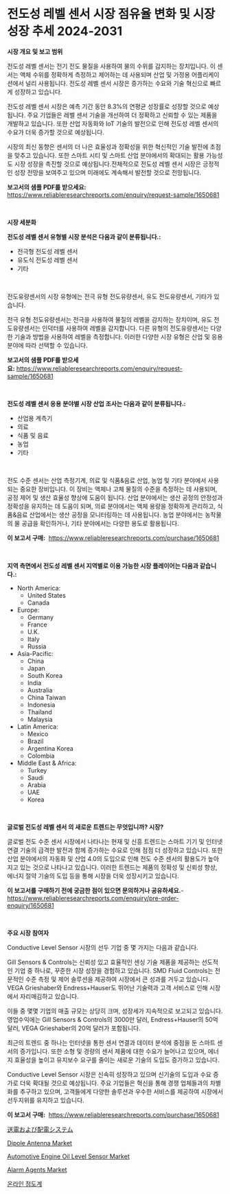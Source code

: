 <p><h1>전도성 레벨 센서 시장 점유율 변화 및 시장 성장 추세 2024-2031</h1></p><p><strong>시장 개요 및 보고 범위</strong></p>
<p><p>전도성 레벨 센서는 전기 전도 물질을 사용하여 물의 수위를 감지하는 장치입니다. 이 센서는 액체 수위를 정확하게 측정하고 제어하는 데 사용되며 산업 및 가정용 어플리케이션에서 널리 사용됩니다. 전도성 레벨 센서 시장은 증가하는 수요와 기술 혁신으로 빠르게 성장하고 있습니다. </p><p>전도성 레벨 센서 시장은 예측 기간 동안 8.3%의 연평균 성장률로 성장할 것으로 예상됩니다. 주요 기업들은 레벨 센서 기술을 개선하여 더 정확하고 신뢰할 수 있는 제품을 개발하고 있습니다. 또한 산업 자동화와 IoT 기술의 발전으로 인해 전도성 레벨 센서의 수요가 더욱 증가할 것으로 예상됩니다.</p><p>시장의 최신 동향은 센서의 더 나은 효율성과 정확성을 위한 혁신적인 기술 발전에 초점을 맞추고 있습니다. 또한 스마트 시티 및 스마트 산업 분야에서의 확대되는 활용 가능성도 시장 성장을 촉진할 것으로 예상됩니다.전체적으로 전도성 레벨 센서 시장은 긍정적인 성장 전망을 보여주고 있으며 미래에도 계속해서 발전할 것으로 전망됩니다.</p></p>
<p><strong>보고서의 샘플 PDF를 받으세요:</strong> <a href="https://www.reliableresearchreports.com/enquiry/request-sample/1650681">https://www.reliableresearchreports.com/enquiry/request-sample/1650681</a></p>
<p>&nbsp;</p>
<p><strong>시장 세분화</strong></p>
<p><strong>전도성 레벨 센서 유형별 시장 분석은 다음과 같이 분류됩니다.:</strong></p>
<p><ul><li>전극형 전도성 레벨 센서</li><li>유도식 전도성 레벨 센서</li><li>기타</li></ul></p>
<p>&nbsp;</p>
<p><p>전도유량센서의 시장 유형에는 전극 유형 전도유량센서, 유도 전도유량센서, 기타가 있습니다. </p><p>전극 유형 전도유량센서는 전극을 사용하여 물질의 레벨을 감지하는 장치이며, 유도 전도유량센서는 인덕터를 사용하여 레벨을 감지합니다. 다른 유형의 전도유량센서는 다양한 기술과 방법을 사용하여 레벨을 측정합니다. 이러한 다양한 시장 유형은 산업 및 응용 분야에 따라 선택할 수 있습니다.</p></p>
<p><strong>보고서의 샘플 PDF를 받으세요:</strong>&nbsp;<a href="https://www.reliableresearchreports.com/enquiry/request-sample/1650681">https://www.reliableresearchreports.com/enquiry/request-sample/1650681</a></p>
<p>&nbsp;</p>
<p><strong> 전도성 레벨 센서 응용 분야별 시장 산업 조사는 다음과 같이 분류됩니다.:</strong></p>
<p><ul><li>산업용 계측기</li><li>의료</li><li>식품 및 음료</li><li>농업</li><li>기타</li></ul></p>
<p>&nbsp;</p>
<p><p>전도 수준 센서는 산업 측정기계, 의료 및 식품&음료 산업, 농업 및 기타 분야에서 사용되는 중요한 장비입니다. 이 장비는 액체나 고체 물질의 수준을 측정하는 데 사용되며, 공정 제어 및 생산 효율성 향상에 도움이 됩니다. 산업 분야에서는 생산 공정의 안정성과 정확성을 유지하는 데 도움이 되며, 의료 분야에서는 액체 용량을 정확하게 관리하고, 식품&음료 산업에서는 생산 공정을 모니터링하는 데 사용됩니다. 농업 분야에서는 농작물의 물 공급을 확인하거나, 기타 분야에서는 다양한 용도로 활용됩니다.</p></p>
<p><strong>이 보고서 구매:</strong>&nbsp; <a href="https://www.reliableresearchreports.com/purchase/1650681">https://www.reliableresearchreports.com/purchase/1650681</a></p>
<p>&nbsp;</p>
<p><strong>지역 측면에서 전도성 레벨 센서 지역별로 이용 가능한 시장 플레이어는 다음과 같습니다.:</strong></p>
<p><ul>
    <li>
        North America:
        <ul>
            <li>United States</li>
            <li>Canada</li>
        </ul>
    </li>
    <li>
        Europe:
        <ul>
            <li>Germany</li>
            <li>France</li>
            <li>U.K.</li>
            <li>Italy</li>
            <li>Russia</li>
        </ul>
    </li>
    <li>
        Asia-Pacific:
        <ul>
            <li>China</li>
            <li>Japan</li>
            <li>South Korea</li>
            <li>India</li>
            <li>Australia</li>
            <li>China Taiwan</li>
            <li>Indonesia</li>
            <li>Thailand</li>
            <li>Malaysia</li>
        </ul>
    </li>
    <li>
        Latin America:
        <ul>
            <li>Mexico</li>
            <li>Brazil</li>
            <li>Argentina Korea</li>
            <li>Colombia</li>
        </ul>
    </li>
    <li>
        Middle East & Africa:
        <ul>
            <li>Turkey</li>
            <li>Saudi</li>
            <li>Arabia</li>
            <li>UAE</li>
            <li>Korea</li>
        </ul>
    </li>
    </ul></p>
<p>&nbsp;</p>
<p><strong>글로벌 전도성 레벨 센서 의 새로운 트렌드는 무엇입니까? 시장?</strong></p>
<p><p>글로벌 전도 수준 센서 시장에서 나타나는 현재 및 신흥 트렌드는 스마트 기기 및 인터넷 연결 기술의 급격한 발전과 함께 증가하는 수요로 인해 점점 더 성장하고 있습니다. 또한 산업 분야에서의 자동화 및 산업 4.0의 도입으로 인해 전도 수준 센서의 활용도가 높아지고 있는 것으로 나타나고 있습니다. 이러한 트렌드는 제품의 정확성 및 신뢰성 향상, 에너지 절약 기술의 도입 등을 통해 시장을 더욱 성장시키고 있습니다.</p></p>
<p><strong>이 보고서를 구매하기 전에 궁금한 점이 있으면 문의하거나 공유하세요.</strong>- <a href="https://www.reliableresearchreports.com/enquiry/pre-order-enquiry/1650681">https://www.reliableresearchreports.com/enquiry/pre-order-enquiry/1650681</a></p>
<p>&nbsp;</p>
<p><strong>주요 시장 참여자</strong></p>
<p><p>Conductive Level Sensor 시장의 선두 기업 중 몇 가지는 다음과 같습니다.</p><p>Gill Sensors & Controls는 신뢰성 있고 효율적인 센싱 기술 제품을 제공하는 선도적인 기업 중 하나로, 꾸준한 시장 성장을 경험하고 있습니다. SMD Fluid Controls는 전문적인 수준 측정 및 제어 솔루션을 제공하여 시장에서 큰 성과를 거두고 있습니다. VEGA Grieshaber와 Endress+Hauser도 뛰어난 기술력과 고객 서비스로 인해 시장에서 자리매김하고 있습니다.</p><p>이들 중 몇몇 기업의 매출 규모는 상당히 크며, 성장세가 지속적으로 보고되고 있습니다. 영업수익에는 Gill Sensors & Controls의 3000만 달러, Endress+Hauser의 50억 달러, VEGA Grieshaber의 20억 달러가 포함됩니다.</p><p>최근의 트렌드 중 하나는 인터넷을 통한 센서 연결과 데이터 분석에 중점을 둔 스마트 센서의 증가입니다. 또한 소형 및 경량의 센서 제품에 대한 수요가 늘어나고 있으며, 에너지 효율성을 높이고 유지보수 요구를 줄이는 새로운 기술의 도입도 증가하고 있습니다.</p><p>Conductive Level Sensor 시장은 신속히 성장하고 있으며 신기술의 도입과 수요 증가로 더욱 확대될 것으로 예상됩니다. 주요 기업들은 혁신을 통해 경쟁 업체들과의 차별화를 추구하고 있으며, 고객들에게 다양한 솔루션과 우수한 서비스를 제공하여 시장에서 선두지위를 유지하고 있습니다.</p></p>
<p><strong>이 보고서 구매:</strong>&nbsp;&nbsp;<a href="https://www.reliableresearchreports.com/purchase/1650681">https://www.reliableresearchreports.com/purchase/1650681</a></p>
<p><p><a href="https://github.com/zjkmgcs938405/Market-Research-Report-List-1/blob/main/801196011146.md">送電および配電システム</a></p><p><a href="https://github.com/vimar16th/Market-Research-Report-List-3/blob/main/dipole-antenna-market.md">Dipole Antenna Market</a></p><p><a href="https://issuu.com/reportprime-2/docs/automotive-engine-oil-level-sensor-market-size-203">Automotive Engine Oil Level Sensor Market</a></p><p><a href="https://view.publitas.com/reportprime-1/alarm-agents-market-size-share-trends-analysis-report-by-material-by-type-by-end-user-by-region-and-segment-forecasts-2024-2031/">Alarm Agents Market</a></p><p><a href="https://github.com/KellyLyncyh543964/Market-Research-Report-List-1/blob/main/284567810134.md">온라인 점도계</a></p></p>
